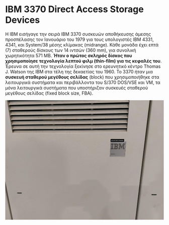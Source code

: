 # IBM 3370 Direct Access Storage Devices

H IBM εισήγαγε την σειρά IBM 3370 συσκευών αποθήκευσης άμεσης προσπέλασης τον Ιανουάριο του 1979 για τους υπολογιστές IBM 4331, 4341, και System/38 μέσης κλίμακας (midrange). Κάθε μονάδα έχει επτά (7) σταθερούς δίσκους των 14 ιντσών (360 mm), για συνολική χωρητικότητα 571 MB. **Ήταν ο πρώτος σκληρός δίσκος που χρησιμοποίησε τεχνολογία λεπτού φιλμ (thin-film) για τις κεφαλές του**. Έρευνα σε αυτή την τεχνολογία ξεκίνησε στο ερευνητικό κέντρο Thomas J. Watson της ΙΒΜ στα τέλη της δεκαετίας του 1960. Το 3370 ήταν μια **συσκευή σταθερού μεγέθους σελίδας** (block) που χρησιμοποιήθηκε στα λειτουργικά συστήματα και περιβάλλοντα του S/370 DOS/VSE και VM, τα μόνα λειτουργικά συστήματα που υποστήριζαν συσκευές σταθερού μεγέθους σελίδας (fixed block size, FBA).

![IBM 3370 Direct Access Storage Devices](../assets/images/ibm-3370-disks-a.jpg)
